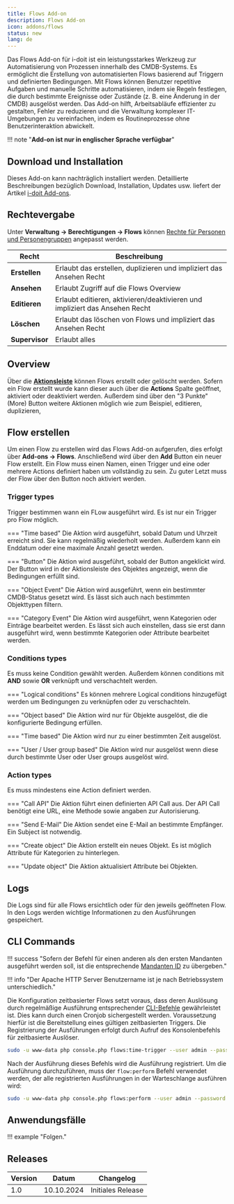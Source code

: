 ```yaml
---
title: Flows Add-on
description: Flows Add-on
icon: addons/flows
status: new
lang: de
---
```


Das Flows Add-on für i-doit ist ein leistungsstarkes Werkzeug zur Automatisierung von Prozessen innerhalb des CMDB-Systems. Es ermöglicht die Erstellung von automatisierten Flows basierend auf Triggern und definierten Bedingungen. Mit Flows können Benutzer repetitive Aufgaben und manuelle Schritte automatisieren, indem sie Regeln festlegen, die durch bestimmte Ereignisse oder Zustände (z. B. eine Änderung in der CMDB) ausgelöst werden. Das Add-on hilft, Arbeitsabläufe effizienter zu gestalten, Fehler zu reduzieren und die Verwaltung komplexer IT-Umgebungen zu vereinfachen, indem es Routineprozesse ohne Benutzerinteraktion abwickelt.

!!! note "**Add-on ist nur in englischer Sprache verfügbar**"

## Download und Installation

Dieses Add-on kann nachträglich installiert werden. Detaillierte Beschreibungen bezüglich Download, Installation, Updates usw. liefert der Artikel [i-doit Add-ons](index.md).

## Rechtevergabe

Unter **Verwaltung → Berechtigungen → Flows** können [Rechte für Personen und Personengruppen](../../effizientes-dokumentieren/rechteverwaltung/index.md) angepasst werden.

| Recht          | Beschreibung                                                                |
| -------------- | --------------------------------------------------------------------------- |
| **Erstellen**  | Erlaubt das erstellen, duplizieren und impliziert das Ansehen Recht         |
| **Ansehen**    | Erlaubt Zugriff auf die Flows Overview                                      |
| **Editieren**  | Erlaubt editieren, aktivieren/deaktivieren und impliziert das Ansehen Recht |
| **Löschen**    | Erlaubt das löschen von Flows und impliziert das Ansehen Recht              |
| **Supervisor** | Erlaubt alles                                                               |

## Overview

Über die [**Aktionsleiste**](../../grundlagen/struktur-it-dokumentation.md#kategorie) können Flows erstellt oder gelöscht werden. Sofern ein Flow erstellt wurde kann dieser auch über die **Actions** Spalte geöffnet, aktiviert oder deaktiviert werden. Außerdem sind über den "3 Punkte" (More) Button weitere Aktionen möglich wie zum Beispiel, editieren, duplizieren,

## Flow erstellen

Um einen Flow zu erstellen wird das Flows Add-on aufgerufen, dies erfolgt über **Add-ons → Flows**. Anschließend wird über den **Add** Button ein neuer Flow erstellt. Ein Flow muss einen Namen, einen Trigger und eine oder mehrere Actions definiert haben um vollständig zu sein. Zu guter Letzt muss der Flow über den Button noch aktiviert werden.

### Trigger types

Trigger bestimmen wann ein FLow ausgeführt wird. Es ist nur ein Trigger pro Flow möglich.

=== "Time based"
    Die Aktion wird ausgeführt, sobald Datum und Uhrzeit erreicht sind. Sie kann regelmäßig wiederholt werden. Außerdem kann ein Enddatum oder eine maximale Anzahl gesetzt werden.

=== "Button"
    Die Aktion wird ausgeführt, sobald der Button angeklickt wird. Der Button wird in der Aktionsleiste des Objektes angezeigt, wenn die Bedingungen erfüllt sind.

=== "Object Event"
    Die Aktion wird ausgeführt, wenn ein bestimmter CMDB-Status gesetzt wird. Es lässt sich auch nach bestimmten Objekttypen filtern.

=== "Category Event"
    Die Aktion wird ausgeführt, wenn Kategorien oder Einträge bearbeitet werden. Es lässt sich auch einstellen, dass sie erst dann ausgeführt wird, wenn bestimmte Kategorien oder Attribute bearbeitet werden.

### Conditions types

Es muss keine Condition gewählt werden. Außerdem können conditions mit **AND** sowie **OR** verknüpft und verschachtelt werden.

=== "Logical conditions"
    Es können mehrere Logical conditions hinzugefügt werden um Bedingungen zu verknüpfen oder zu verschachteln.

=== "Object based"
    Die Aktion wird nur für Objekte ausgelöst, die die konfigurierte Bedingung erfüllen.

=== "Time based"
    Die Aktion wird nur zu einer bestimmten Zeit ausgelöst.

=== "User / User group based"
    Die Aktion wird nur ausgelöst wenn diese durch bestimmte User oder User groups ausgelöst wird.

### Action types

Es muss mindestens eine Action definiert werden.

=== "Call API"
    Die Aktion führt einen definierten API Call aus. Der API Call benötigt eine URL, eine Methode sowie angaben zur Autorisierung.

=== "Send E-Mail"
    Die Aktion sendet eine E-Mail an bestimmte Empfänger. Ein Subject ist notwendig.

=== "Create object"
    Die Aktion erstellt ein neues Objekt. Es ist möglich Attribute für Kategorien zu hinterlegen.

=== "Update object"
    Die Aktion aktualisiert Attribute bei Objekten.

## Logs

Die Logs sind für alle Flows ersichtlich oder für den jeweils geöffneten Flow. In den Logs werden wichtige Informationen zu den Ausführungen gespeichert.

## CLI Commands

!!! success "Sofern der Befehl für einen anderen als den ersten Mandanten ausgeführt werden soll, ist die entsprechende  [Mandanten ID](../../automatisierung-und-integration/cli/console/optionen-und-parameter-der-console.md#tenant-list) zu übergeben."

!!! info "Der Apache HTTP Server Benutzername ist je nach Betriebssystem unterschiedlich."

Die Konfiguration zeitbasierter Flows setzt voraus, dass deren Auslösung durch regelmäßige Ausführung entsprechender [CLI-Befehle](../../automatisierung-und-integration/cli/console/index.md) gewährleistet ist. Dies kann durch einen Cronjob sichergestellt werden. Voraussetzung hierfür ist die Bereitstellung eines gültigen zeitbasierten Triggers. Die Registrierung der Ausführungen erfolgt durch Aufruf des Konsolenbefehls für zeitbasierte Auslöser.

```sh
sudo -u www-data php console.php flows:time-trigger --user admin --password admin --tenantId 1
```

Nach der Ausführung dieses Befehls wird die Ausführung registriert. Um die Ausführung durchzuführen, muss der `flow:perform` Befehl verwendet werden, der alle registrierten Ausführungen in der Warteschlange ausführen wird:

```sh
sudo -u www-data php console.php flows:perform --user admin --password admin --tenantId 1
```

## Anwendungsfälle

!!! example "Folgen."

## Releases

| Version | Datum      | Changelog         |
| ------- | ---------- | ----------------- |
| 1.0     | 10.10.2024 | Initiales Release |
